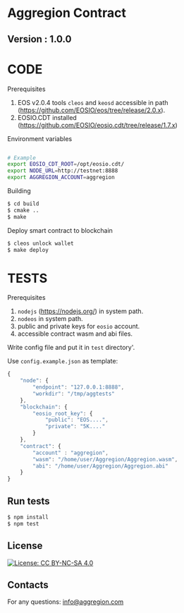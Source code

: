 # Aggregion Contract
## Version : 1.0.0

# CODE

Prerequisites

1. EOS v2.0.4 tools `cleos` and `keosd` accessible in path (https://github.com/EOSIO/eos/tree/release/2.0.x).
1. EOSIO.CDT installed (https://github.com/EOSIO/eosio.cdt/tree/release/1.7.x)


Environment variables

```sh

# Example
export EOSIO_CDT_ROOT=/opt/eosio.cdt/
export NODE_URL=http://testnet:8888
export AGGREGION_ACCOUNT=aggregion
```

Building

```sh
$ cd build
$ cmake ..
$ make
```

Deploy smart contract to blockchain

```sh
$ cleos unlock wallet
$ make deploy
```

# TESTS

Prerequisites

1. `nodejs` (https://nodejs.org/) in system path.
1. `nodeos` in system path.
1. public and private keys for `eosio` account.
1. accessible contract wasm and abi files.

Write config file and put it in `test` directory'.

Use `config.example.json` as template:

```javascript
{
    "node": {
        "endpoint": "127.0.0.1:8888",
        "workdir": "/tmp/aggtests"
    },
    "blockchain": {
        "eosio_root_key": {
            "public": "EOS....",
            "private": "5K...."
        }
    },
    "contract": {
        "account" : "aggregion",
        "wasm": "/home/user/Aggregion/Aggregion.wasm",
        "abi": "/home/user/Aggregion/Aggregion.abi"
    }
}

```

## Run tests

```sh
$ npm install
$ npm test
```

## License

[![License: CC BY-NC-SA 4.0](https://img.shields.io/badge/License-CC%20BY--NC--SA%204.0-lightgrey.svg)](https://creativecommons.org/licenses/by-nc-sa/4.0/)

## Contacts
For any questions: info@aggregion.com
